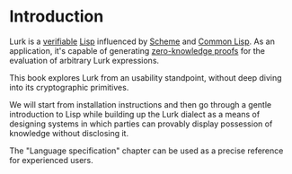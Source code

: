 # Introduction

Lurk is a [verifiable](https://en.wikipedia.org/wiki/Verifiable_computing) [Lisp](https://en.wikipedia.org/wiki/Lisp_(programming_language)) influenced by [Scheme](https://www.scheme.org/) and [Common Lisp](https://lisp-lang.org/).
As an application, it's capable of generating [zero-knowledge proofs](https://en.wikipedia.org/wiki/Zero-knowledge_proof) for the evaluation of arbitrary Lurk expressions.

This book explores Lurk from an usability standpoint, without deep diving into its cryptographic primitives.

We will start from installation instructions and then go through a gentle introduction to Lisp while building up the Lurk dialect as a means of designing systems in which parties can provably display possession of knowledge without disclosing it.

The "Language specification" chapter can be used as a precise reference for experienced users.
